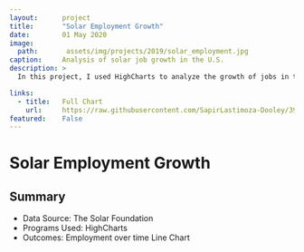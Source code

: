 ```yaml
---
layout:      project
title:       "Solar Employment Growth"
date:        01 May 2020
image:
  path:       assets/img/projects/2019/solar_employment.jpg
caption:     Analysis of solar job growth in the U.S.
description: >
  In this project, I used HighCharts to analyze the growth of jobs in the solar energy sector, based on different sub-sectors.

links:
  - title:   Full Chart
    url:     https://raw.githubusercontent.com/SapirLastimoza-Dooley/390_labs/main/solar_employment.jpg
featured:    False
---
```

# Solar Employment Growth

## Summary
* Data Source: The Solar Foundation
* Programs Used: HighCharts
* Outcomes: Employment over time Line Chart
